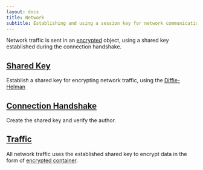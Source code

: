 ```yaml
---
layout: docs
title: Network
subtitle: Establishing and using a session key for network communications.
---
```


Network traffic is sent in an [encrypted](/core/encrypted) object,
using a shared key established during the connection handshake.

## [Shared Key](./shared_key)

Establish a shared key for encrypting network traffic, using
the [Diffie-Helman][w_diffiehelman]

## [Connection Handshake](./handshake)

Create the shared key and verify the author.

## [Traffic](./traffic)

All network traffic uses the established shared key to
encrypt data in the form of [encrypted container](/core/encrypted).


[w_diffiehelman]: https://en.wikipedia.org/wiki/Diffie%E2%80%93Hellman_key_exchange
